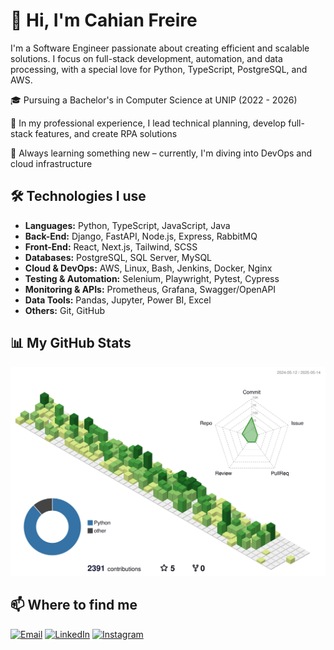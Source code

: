 # 👋 Hi, I'm Cahian Freire

I'm a Software Engineer passionate about creating efficient and scalable solutions. I focus on full-stack development, automation, and data processing, with a special love for Python, TypeScript, PostgreSQL, and AWS.

🎓 Pursuing a Bachelor's in Computer Science at UNIP (2022 - 2026)

🔭 In my professional experience, I lead technical planning, develop full-stack features, and create RPA solutions

🌱 Always learning something new – currently, I'm diving into DevOps and cloud infrastructure  

## 🛠️ Technologies I use

- **Languages:** Python, TypeScript, JavaScript, Java
- **Back-End:** Django, FastAPI, Node.js, Express, RabbitMQ
- **Front-End:** React, Next.js, Tailwind, SCSS
- **Databases:** PostgreSQL, SQL Server, MySQL
- **Cloud & DevOps:** AWS, Linux, Bash, Jenkins, Docker, Nginx
- **Testing & Automation:** Selenium, Playwright, Pytest, Cypress
- **Monitoring & APIs:** Prometheus, Grafana, Swagger/OpenAPI
- **Data Tools:** Pandas, Jupyter, Power BI, Excel
- **Others:** Git, GitHub

## 📊 My GitHub Stats

![](./profile-3d-contrib/profile-green-animate.svg)

## 📫 Where to find me

[![Email](https://img.shields.io/badge/Email-cahianfreire@gmail.com-red?style=flat&logo=gmail)](mailto:cahianfreire@gmail.com)
[![LinkedIn](https://img.shields.io/badge/LinkedIn-cahian-blue?style=flat&logo=linkedin)](https://www.linkedin.com/in/cahian)
[![Instagram](https://img.shields.io/badge/Instagram-@cahianfreire-purple?style=flat&logo=instagram)](https://www.instagram.com/cahianfreire)

